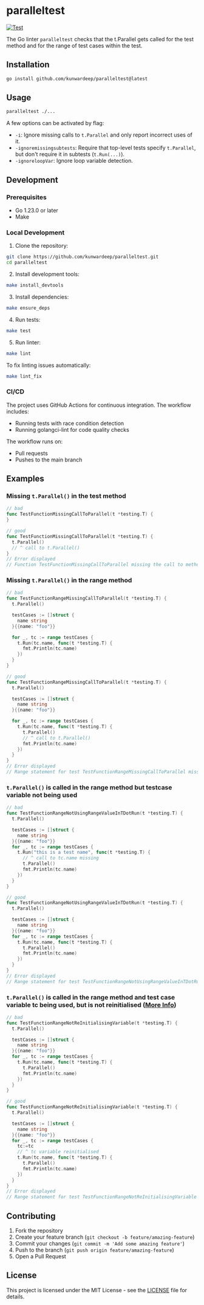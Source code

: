 # paralleltest

[![Test](https://github.com/kunwardeep/paralleltest/actions/workflows/test.yml/badge.svg)](https://github.com/kunwardeep/paralleltest/actions/workflows/test.yml)

The Go linter `paralleltest` checks that the t.Parallel gets called for the test method and for the range of test cases within the test.

## Installation

```sh
go install github.com/kunwardeep/paralleltest@latest
```

## Usage

```sh
paralleltest ./...
```

A few options can be activated by flag:

* `-i`: Ignore missing calls to `t.Parallel` and only report incorrect uses of it.
* `-ignoremissingsubtests`: Require that top-level tests specify `t.Parallel`, but don't require it in subtests (`t.Run(...)`).
* `-ignoreloopVar`: Ignore loop variable detection.

## Development

### Prerequisites

- Go 1.23.0 or later
- Make

### Local Development

1. Clone the repository:
```sh
git clone https://github.com/kunwardeep/paralleltest.git
cd paralleltest
```

2. Install development tools:
```sh
make install_devtools
```

3. Install dependencies:
```sh
make ensure_deps
```

4. Run tests:
```sh
make test
```

5. Run linter:
```sh
make lint
```

To fix linting issues automatically:
```sh
make lint_fix
```

### CI/CD

The project uses GitHub Actions for continuous integration. The workflow includes:

- Running tests with race condition detection
- Running golangci-lint for code quality checks

The workflow runs on:
- Pull requests
- Pushes to the main branch

## Examples

### Missing `t.Parallel()` in the test method

```go
// bad
func TestFunctionMissingCallToParallel(t *testing.T) {
}

// good
func TestFunctionMissingCallToParallel(t *testing.T) {
  t.Parallel()
  // ^ call to t.Parallel()
}
// Error displayed
// Function TestFunctionMissingCallToParallel missing the call to method parallel
```

### Missing `t.Parallel()` in the range method

```go
// bad
func TestFunctionRangeMissingCallToParallel(t *testing.T) {
  t.Parallel()

  testCases := []struct {
    name string
  }{{name: "foo"}}

  for _, tc := range testCases {
    t.Run(tc.name, func(t *testing.T) {
      fmt.Println(tc.name)
    })
  }
}

// good
func TestFunctionRangeMissingCallToParallel(t *testing.T) {
  t.Parallel()

  testCases := []struct {
    name string
  }{{name: "foo"}}

  for _, tc := range testCases {
    t.Run(tc.name, func(t *testing.T) {
      t.Parallel()
      // ^ call to t.Parallel()
      fmt.Println(tc.name)
    })
  }
}
// Error displayed
// Range statement for test TestFunctionRangeMissingCallToParallel missing the call to method parallel in t.Run
```

### `t.Parallel()` is called in the range method but testcase variable not being used

```go
// bad
func TestFunctionRangeNotUsingRangeValueInTDotRun(t *testing.T) {
  t.Parallel()

  testCases := []struct {
    name string
  }{{name: "foo"}}
  for _, tc := range testCases {
    t.Run("this is a test name", func(t *testing.T) {
      // ^ call to tc.name missing
      t.Parallel()
      fmt.Println(tc.name)
    })
  }
}

// good
func TestFunctionRangeNotUsingRangeValueInTDotRun(t *testing.T) {
  t.Parallel()

  testCases := []struct {
    name string
  }{{name: "foo"}}
  for _, tc := range testCases {
    t.Run(tc.name, func(t *testing.T) {
      t.Parallel()
      fmt.Println(tc.name)
    })
  }
}
// Error displayed
// Range statement for test TestFunctionRangeNotUsingRangeValueInTDotRun does not use range value in t.Run
```

### `t.Parallel()` is called in the range method and test case variable tc being used, but is not reinitialised (<a href="https://gist.github.com/kunwardeep/80c2e9f3d3256c894898bae82d9f75d0" target="_blank">More Info</a>)
```go
// bad
func TestFunctionRangeNotReInitialisingVariable(t *testing.T) {
  t.Parallel()

  testCases := []struct {
    name string
  }{{name: "foo"}}
  for _, tc := range testCases {
    t.Run(tc.name, func(t *testing.T) {
      t.Parallel()
      fmt.Println(tc.name)
    })
  }
}

// good
func TestFunctionRangeNotReInitialisingVariable(t *testing.T) {
  t.Parallel()

  testCases := []struct {
    name string
  }{{name: "foo"}}
  for _, tc := range testCases {
    tc:=tc
    // ^ tc variable reinitialised
    t.Run(tc.name, func(t *testing.T) {
      t.Parallel()
      fmt.Println(tc.name)
    })
  }
}
// Error displayed
// Range statement for test TestFunctionRangeNotReInitialisingVariable does not reinitialise the variable tc
```

## Contributing

1. Fork the repository
2. Create your feature branch (`git checkout -b feature/amazing-feature`)
3. Commit your changes (`git commit -m 'Add some amazing feature'`)
4. Push to the branch (`git push origin feature/amazing-feature`)
5. Open a Pull Request

## License

This project is licensed under the MIT License - see the [LICENSE](LICENSE) file for details.

